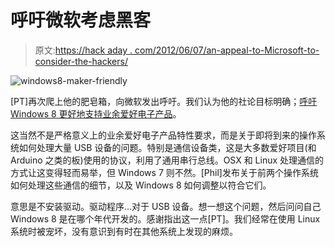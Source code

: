 # 呼吁微软考虑黑客

> 原文:[https://hack aday . com/2012/06/07/an-appeal-to-Microsoft-to-consider-the-hackers/](https://hackaday.com/2012/06/07/an-appeal-to-microsoft-to-consider-the-hackers/)

![](../Images/c92ea2211ee7076f3706c390b43534ad.png "windows8-maker-friendly")

[PT]再次爬上他的肥皂箱，向微软发出呼吁。我们认为他的社论目标明确；[呼吁 Windows 8 更好地支持业余爱好电子产品](http://blog.makezine.com/2012/06/06/soapbox-microsoft-make-windows-8-more-maker-friendly/)。

这当然不是严格意义上的业余爱好电子产品特性要求，而是关于即将到来的操作系统如何处理大量 USB 设备的问题。特别是通信设备类，这是大多数爱好项目(和 Arduino 之类的板)使用的协议，利用了通用串行总线。OSX 和 Linux 处理通信的方式让这变得轻而易举，但 Windows 7 则不然。[Phil]发布关于前两个操作系统如何处理这些通信的细节，以及 Windows 8 如何调整以符合它们。

意思是不安装驱动。驱动程序…对于 USB 设备。想一想这个问题，然后问问自己 Windows 8 是在哪个年代开发的。感谢指出这一点[PT]。我们经常在使用 Linux 系统时被宠坏，没有意识到有时在其他系统上发现的麻烦。